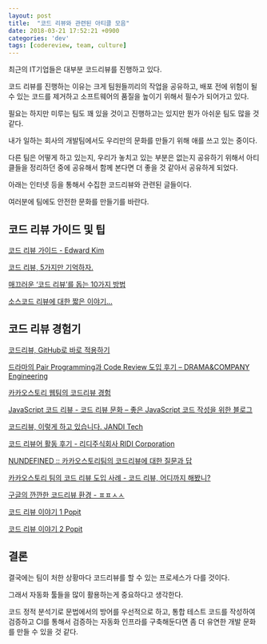 ```yaml
---
layout: post
title:  "코드 리뷰와 관련된 아티클 모음"
date: 2018-03-21 17:52:21 +0900
categories: 'dev'
tags: [codereview, team, culture]
---
```


최근의 IT기업들은 대부분 코드리뷰를 진행하고 있다.

코드 리뷰를 진행하는 이유는 크게 팀원들끼리의 작업을 공유하고, 배포 전에 위험이 될 수 있는 코드를 제거하고 소프트웨어의 품질을 높이기 위해서 필수가 되어가고 있다.

필요는 하지만 미루는 팀도 꽤 있을 것이고 진행하고는 있지만 뭔가 아쉬운 팀도 많을 것 같다.

내가 일하는 회사의 개발팀에서도 우리만의 문화를 만들기 위해 애를 쓰고 있는 중이다.

다른 팀은 어떻게 하고 있는지, 우리가 놓치고 있는 부분은 없는지 공유하기 위해서 아티클들을 정리하던 중에 공유해서 함께 본다면 더 좋을 것 같아서 공유하게 되었다.

아래는 인터넷 등을 통해서 수집한 코드리뷰와 관련된 글들이다.

여러분에 팀에도 안전한 문화를 만들기를 바란다.

## 코드 리뷰 가이드 및 팁

[코드 리뷰 가이드 - Edward Kim](http://www.haruair.com/blog/3116)

[코드 리뷰, 5가지만 기억하자.](https://silentsoft.kr/archives/20)

[매끄러운 ‘코드 리뷰’를 돕는 10가지 방법](http://www.bloter.net/archives/238819)

[소스코드 리뷰에 대한 짧은 이야기...](https://brunch.co.kr/@supims/11)

## 코드 리뷰 경험기

[코드리뷰, GitHub로 바로 적용하기](https://academy.realm.io/kr/posts/codereview-howto/)

[드라마의 Pair Programming과 Code Review 도입 후기 – DRAMA&COMPANY Engineering](http://blog.dramancompany.com/2016/05/%EB%93%9C%EB%9D%BC%EB%A7%88%EC%9D%98-pair-programming%EA%B3%BC-code-review-%EB%8F%84%EC%9E%85-%ED%9B%84%EA%B8%B0/)

[카카오스토리 웹팀의 코드리뷰 경험](https://www.slideshare.net/OhgyunAhn/ss-61189141)

[JavaScript 코드 리뷰 - 코드 리뷰 문화 – 좋은 JavaScript 코드 작성을 위한 블로그](https://cimfalab.github.io/deepscan/2016/08/code-review-1)

[코드리뷰, 이렇게 하고 있습니다. JANDI Tech](https://tosslab.github.io/codereview/2015/12/18/%EC%BD%94%EB%93%9C%EB%A6%AC%EB%B7%B0-%EC%9D%B4%EB%A0%87%EA%B2%8C-%ED%95%98%EA%B3%A0-%EC%9E%88%EB%8B%A4.html)

[코드 리뷰어 활동 후기 - 리디주식회사 RIDI Corporation](https://www.ridicorp.com/blog/2017/06/26/code-review/)

[NUNDEFINED :: 카카오스토리팀의 코드리뷰에 대한 질문과 답](http://blog.nundefined.com/62)

[카카오스토리 팀의 코드 리뷰 도입 사례 - 코드 리뷰, 어디까지 해봤니?](http://tech.kakao.com/2016/02/04/code-review/)

[구글의 깐깐한 코드리뷰 환경 - ㅍㅍㅅㅅ](http://ppss.kr/archives/90212)

[코드 리뷰 이야기 1 Popit](http://www.popit.kr/%EC%BD%94%EB%93%9C-%EB%A6%AC%EB%B7%B0-%EC%9D%B4%EC%95%BC%EA%B8%B0-1/)

[코드 리뷰 이야기 2 Popit](http://www.popit.kr/%EC%BD%94%EB%93%9C-%EB%A6%AC%EB%B7%B0-%EC%9D%B4%EC%95%BC%EA%B8%B02/)

## 결론

결국에는 팀이 처한 상황마다 코드리뷰를 할 수 있는 프로세스가 다를 것이다.

그래서 자동화 툴들을 많이 활용하는게 중요하다고 생각한다.

코드 정적 분석기로 문법에서의 방어를 우선적으로 하고, 통합 테스트 코드를 작성하여 검증하고 CI를 통해서 검증하는 자동화 인프라를 구축해둔다면 좀 더 유연한 개발 문화를 만들 수 있을 것 같다.
